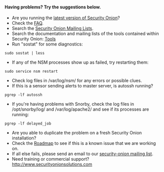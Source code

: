 #### Having problems?  Try the suggestions below. ####

  * Are you running the [latest version of Security Onion](Upgrade)?
  * Check the [FAQ](FAQ).
  * Search the [Security Onion Mailing Lists](MailingLists).
  * Search the documentation and mailing lists of the tools contained within Security Onion: [Tools](Tools)
  * Run "sostat" for some diagnostics:
```
sudo sostat | less
```
  * If any of the NSM processes show up as failed, try restarting them:
```
sudo service nsm restart
```
  * Check log files in /var/log/nsm/ for any errors or possible clues.
  * If this is a sensor sending alerts to master server, is autossh running?
```
pgrep -lf autossh
```
  * If you're having problems with Snorby, check the log files in /opt/snorby/log/ and /var/log/apache2/ and see if its processes are running:
```
pgrep -lf delayed_job
```
  * Are you able to duplicate the problem on a fresh Security Onion installation?
  * Check the [Roadmap](Roadmap) to see if this is a known issue that we are working on.
  * If all else fails, please send an email to our [security-onion mailing list](MailingLists).
  * Need training or commercial support?  http://www.securityonionsolutions.com